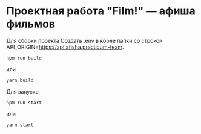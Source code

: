# Проектная работа "Film!" — афиша фильмов

Для сборки проекта Создать .env в корне папки со строкой
API_ORIGIN=https://api.afisha.practicum-team. 
```
npm run build
```

или

```
yarn build
```

Для запуска

```
npm run start
```

или

```
yarn start
```